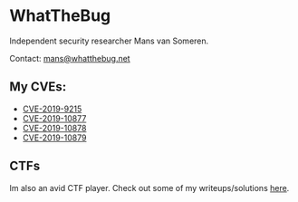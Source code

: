 # WhatTheBug

Independent security researcher Mans van Someren.

Contact: mans@whatthebug.net

## My CVEs:

- [CVE-2019-9215](https://cve.mitre.org/cgi-bin/cvename.cgi?name=CVE-2019-9215)
- [CVE-2019-10877](https://cve.mitre.org/cgi-bin/cvename.cgi?name=CVE-2019-10877)
- [CVE-2019-10878](https://cve.mitre.org/cgi-bin/cvename.cgi?name=CVE-2019-10878)
- [CVE-2019-10879](https://cve.mitre.org/cgi-bin/cvename.cgi?name=CVE-2019-10879)

## CTFs

Im also an avid CTF player. Check out some of my writeups/solutions [here](https://github.com/0n3m4ns4rmy/ctf-write-ups).
